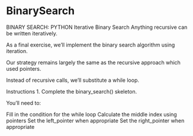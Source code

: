 # BinarySearch
BINARY SEARCH: PYTHON
Iterative Binary Search
Anything recursive can be written iteratively.

As a final exercise, we’ll implement the binary search algorithm using iteration.

Our strategy remains largely the same as the recursive approach which used pointers.

Instead of recursive calls, we’ll substitute a while loop.

Instructions
1.
Complete the binary_search() skeleton.

You’ll need to:

Fill in the condition for the while loop
Calculate the middle index using pointers
Set the left_pointer when appropriate
Set the right_pointer when appropriate
